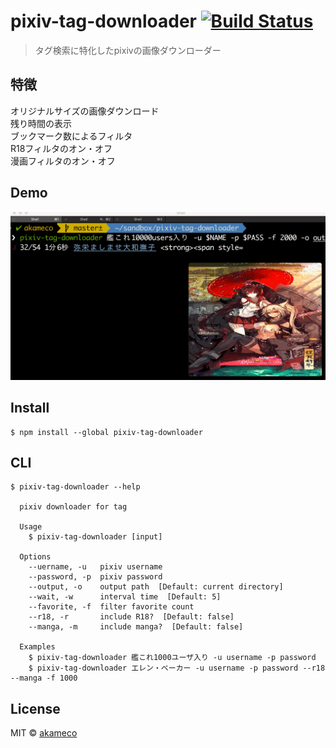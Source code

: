 # pixiv-tag-downloader [![Build Status](https://travis-ci.org/akameco/pixiv-tag-downloader.svg?branch=master)](https://travis-ci.org/akameco/pixiv-tag-downloader)

> タグ検索に特化したpixivの画像ダウンローダー

## 特徴
オリジナルサイズの画像ダウンロード<br>
残り時間の表示<br>
ブックマーク数によるフィルタ<br>
R18フィルタのオン・オフ<br>
漫画フィルタのオン・オフ<br>

## Demo

![pixiv-tag-downloader](https://raw.githubusercontent.com/akameco/pixiv-tag-downloader/master/media/demo.gif)

## Install

```
$ npm install --global pixiv-tag-downloader
```

## CLI

```
$ pixiv-tag-downloader --help

  pixiv downloader for tag

  Usage
    $ pixiv-tag-downloader [input]

  Options
    --uername, -u   pixiv username
    --password, -p  pixiv password
    --output, -o    output path  [Default: current directory]
    --wait, -w      interval time  [Default: 5]
    --favorite, -f  filter favorite count
    --r18, -r       include R18?  [Default: false]
    --manga, -m     include manga?  [Default: false]

  Examples
    $ pixiv-tag-downloader 艦これ1000ユーザ入り -u username -p password
    $ pixiv-tag-downloader エレン・ベーカー -u username -p password --r18 --manga -f 1000
```


## License

MIT © [akameco](http://akameco.github.io)
